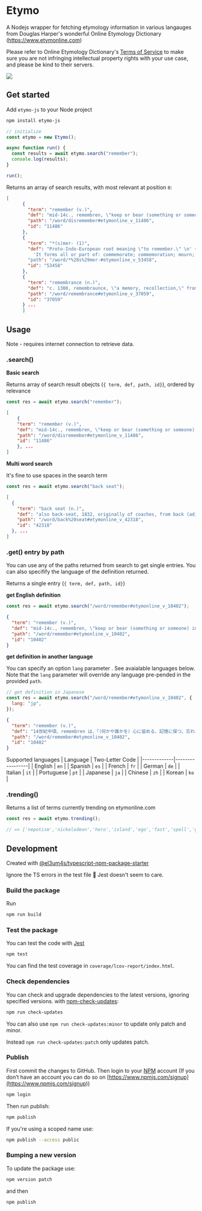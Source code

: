 # Etymo

A Nodejs wrapper for fetching etymology information in various langauges from Douglas Harper's wonderful Online Etymology Dictionary (https://www.etymonline.com)

Please refer to Online Etymology Dictionary's [Terms of Service](https://www.etymonline.com/legal/terms) to make sure you are not infringing intellectual property rights with your use case, and please be kind to their servers.

<a href="https://www.buymeacoffee.com/clairefro"><img src="https://img.buymeacoffee.com/button-api/?text=Buy me a potato&emoji=🍠&slug=clairefro&button_colour=FFDD00&font_colour=000000&font_family=Cookie&outline_colour=000000&coffee_colour=ffffff" /></a>

## Get started

Add `etymo-js` to your Node project

```bash
npm install etymo-js
```

```js
// initialize
const etymo = new Etymo();

async function run() {
  const results = await etymo.search("remember");
  console.log(results);
}

run();
```

Returns an array of search results, with most relevant at position `0`:

```json
[
      {
        "term": "remember (v.)",
        "def": "mid-14c., remembren, \"keep or bear (something or someone) in mind, retain in the memory, preserve unforgotten,\" from Old French remembrer [...]",
        "path": "/word/disremember#etymonline_v_11486",
        "id": "11486"
      },
      {
        "term": "*(s)mer- (1)",
        "def": "Proto-Indo-European root meaning \"to remember.\" \n' +
          'It forms all or part of: commemorate; commemoration; mourn; memo; memoir; memorable; memorandum; memorial [...]"
        "path": "/word/*%28s%29mer-#etymonline_v_53458",
        "id": "53458"
      },
      {
        "term": "remembrance (n.)",
        "def": "c. 1300, remembraunce, \"a memory, recollection,\" from Old French remembrance (11c.), from remembrer (see remember). From late 14c. as \"consideration, reflection; present consciousness [...]",
        "path": "/word/remembrance#etymonline_v_37059",
        "id": "37059"
      } ...
      ]
```

## Usage

Note - requires internet connection to retrieve data.

### .search()

**Basic search**

Returns array of search result obejcts (`{ term, def, path, id}`), ordered by relevance

```js
const res = await etymo.search("remember");
```

```json
[
    {
    "term": "remember (v.)",
    "def": "mid-14c., remembren, \"keep or bear (something or someone) in mind, retain in the memory, preserve unforgotten,\" from Old French remembrer [...]",
    "path": "/word/disremember#etymonline_v_11486",
    "id": "11486"
    }, ...
]
```

**Multi word search**

It's fine to use spaces in the search term

```js
const res = await etymo.search("back seat");
```

```json
[
  {
    "term": "back seat (n.)",
    "def": "also back-seat, 1832, originally of coaches, from back (adj.) + seat (n.). Used figuratively for \"less or least prominent position\" by 1868. Back-seat driver \"passenger who gives the driver unwanted advice\" is [...]",
    "path": "/word/back%20seat#etymonline_v_42318",
    "id": "42318"
  }, ...
]
```

### .get() entry by path

You can use any of the paths returned from search to get single entries. You can also specifify the language of the definition returned.

Returns a single entry (`{ term, def, path, id}`)

**get English definition**

```js
const res = await etymo.search("/word/remember#etymonline_v_10402");
```

```json
{
  "term": "remember (v.)",
  "def": "mid-14c., remembren, \"keep or bear (something or someone) in mind, retain in the memory, preserve unforgotten,\" from Old French remembrer \"remember, recall, bring to mind\" (11c.), from Latin rememorari \"recall to mind, remember,\" from re- \"again\" (see re-) + memorari \"be mindful of, [...]",
  "path": "/word/remember#etymonline_v_10402",
  "id": "10402"
}
```

**get definition in another language**

You can specify an option `lang` parameter . See avaialable languages below. Note that the `lang` parameter will override any language pre-pended in the provided `path`.

```js
// get definition in Japanese
const res = await etymo.search("/word/remember#etymonline_v_10402", {
  lang: "jp",
});
```

```json
{
  "term": "remember (v.)",
  "def": "14世紀中頃、remembren は、「（何かや誰かを）心に留める、記憶に保つ、忘れないようにする」という意味で使われました。これは、古フランス語の remembrer「思い出す、思い起こす」（11世紀）から来ており、ラテン語の rememorari「思い出す、記憶する」から派生したものです。これは、re-「再び」（re- を参照） [...]",
  "path": "/word/remember#etymonline_v_10402",
  "id": "10402"
}
```

Supported languages
| Language | Two-Letter Code |
|-------------|-----------------|
| English | `en` |
| Spanish | `es` |
| French | `fr` |
| German | `de` |
| Italian | `it` |
| Portuguese | `pt` |
| Japanese | `ja` |
| Chinese | `zh` |
| Korean | `ko` |

### .trending()

Returns a list of terms currently trending on etymonline.com

```js
const res = await etymo.trending();

// => ['nepotism','nickelodeon','hero','island','ego','fast','spell','gospel','father','confidence']
```

## Development

Created with [@el3um4s/typescript-npm-package-starter](https://www.npmjs.com/package/@el3um4s/typescript-npm-package-starter)

Ignore the TS errors in the test file 🤷 Jest doesn't seem to care.

### Build the package

Run

```bash
npm run build
```

### Test the package

You can test the code with [Jest](https://jestjs.io/)

```bash
npm test
```

You can find the test coverage in `coverage/lcov-report/index.html`.

### Check dependencies

You can check and upgrade dependencies to the latest versions, ignoring specified versions. with [npm-check-updates](https://www.npmjs.com/package/npm-check-updates):

```bash
npm run check-updates
```

You can also use `npm run check-updates:minor` to update only patch and minor.

Instead `npm run check-updates:patch` only updates patch.

### Publish

First commit the changes to GitHub. Then login to your [NPM](https://www.npmjs.com) account (If you don’t have an account you can do so on [https://www.npmjs.com/signup](https://www.npmjs.com/signup))

```bash
npm login
```

Then run publish:

```bash
npm publish
```

If you're using a scoped name use:

```bash
npm publish --access public
```

### Bumping a new version

To update the package use:

```bash
npm version patch
```

and then

```bash
npm publish
```
